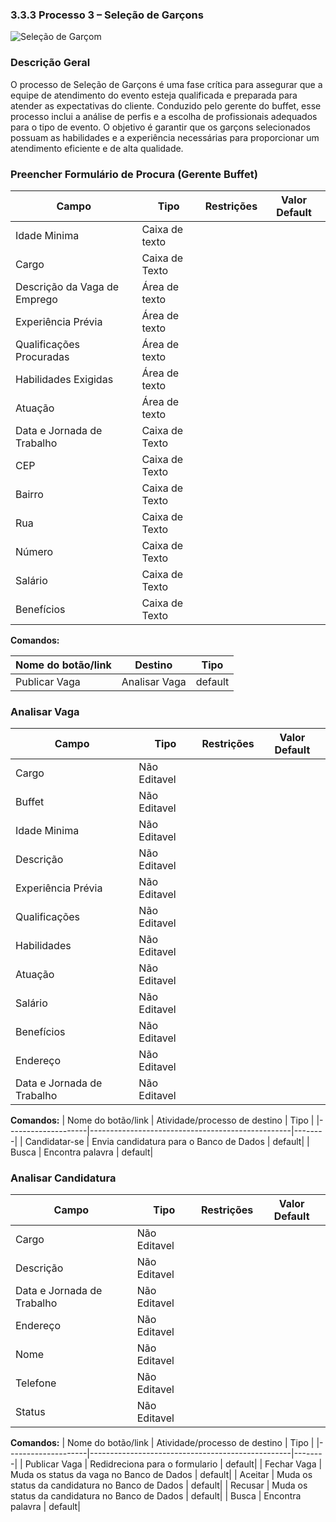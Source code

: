 ### 3.3.3 Processo 3 – Seleção de Garçons

![Seleção de Garçom](https://github.com/user-attachments/assets/e8258e39-9295-454c-9924-2cd9136fd031)


### Descrição Geral
O processo de Seleção de Garçons é uma fase crítica para assegurar que a equipe de atendimento do evento esteja qualificada e preparada para atender as expectativas do cliente. Conduzido pelo gerente do buffet, esse processo inclui a análise de perfis e a escolha de profissionais adequados para o tipo de evento. O objetivo é garantir que os garçons selecionados possuam as habilidades e a experiência necessárias para proporcionar um atendimento eficiente e de alta qualidade.
### Preencher Formulário de Procura (Gerente Buffet)

| Campo                       | Tipo           | Restrições            | Valor Default |
|-----------------------------|----------------|-----------------------|---------------|
| Idade Minima                | Caixa de texto |                       |               |
| Cargo                       | Caixa de Texto |                       |               |
| Descrição da Vaga de Emprego| Área de texto  |                       |               |
| Experiência Prévia          | Área de texto  |                       |               |
| Qualificações Procuradas    | Área de texto  |                       |               |
| Habilidades Exigidas        | Área de texto  |                       |               |
| Atuação                     | Área de texto  |                       |               |
| Data e Jornada de Trabalho  | Caixa de Texto |                       |               |
| CEP                         | Caixa de Texto |                       |               |
| Bairro                      | Caixa de Texto |                       |               |
| Rua                         | Caixa de Texto |                       |               |
| Número                      | Caixa de Texto |                       |               |
| Salário                     | Caixa de Texto |                       |               |
| Benefícios                  | Caixa de Texto |                       |               |


**Comandos:**

| Nome do botão/link    | Destino                                | Tipo   |
|-----------------------|----------------------------------------|--------|
| Publicar Vaga         | Analisar Vaga                          | default|


### Analisar Vaga

| Campo                       | Tipo           | Restrições            | Valor Default |
|-----------------------------|----------------|-----------------------|---------------|
| Cargo                       | Não Editavel   |                       |               |
| Buffet                      | Não Editavel   |                       |               |
| Idade Minima                | Não Editavel   |                       |               |
| Descrição                   | Não Editavel   |                       |               |
| Experiência Prévia          | Não Editavel   |                       |               |
| Qualificações               | Não Editavel   |                       |               |
| Habilidades                 | Não Editavel   |                       |               |
| Atuação                     | Não Editavel   |                       |               |
| Salário                     | Não Editavel   |                       |               |
| Benefícios                  | Não Editavel   |                       |               |
| Endereço                    | Não Editavel   |                       |               |
| Data e Jornada de Trabalho  | Não Editavel   |                       |               |


**Comandos:**
| Nome do botão/link | Atividade/processo de destino                    | Tipo   |
|--------------------|--------------------------------------------------|--------|
| Candidatar-se      | Envia candidatura para o Banco de Dados          | default|
| Busca              | Encontra palavra                                 | default|



### Analisar Candidatura

| Campo                       | Tipo           | Restrições            | Valor Default |
|-----------------------------|----------------|-----------------------|---------------|
| Cargo                       | Não Editavel   |                       |               |
| Descrição                   | Não Editavel   |                       |               |
| Data e Jornada de Trabalho  | Não Editavel   |                       |               |
| Endereço                    | Não Editavel   |                       |               |
| Nome                        | Não Editavel   |                       |               |
| Telefone                    | Não Editavel   |                       |               |
| Status                      | Não Editavel   |                       |               |


**Comandos:**
| Nome do botão/link | Atividade/processo de destino                    | Tipo   |
|--------------------|--------------------------------------------------|--------|
| Publicar Vaga      | Redidreciona para o formulario                   | default|
| Fechar Vaga        | Muda os status da vaga no Banco de Dados         | default|
| Aceitar            | Muda os status da candidatura no Banco de Dados  | default|
| Recusar            | Muda os status da candidatura no Banco de Dados  | default|
| Busca              | Encontra palavra                                 | default|
